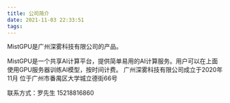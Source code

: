 ```yaml
---
title: 公司简介
date: 2021-11-03 22:33:51
tags:
---
```

MistGPU是广州深雾科技有限公司的产品。

MistGPU是一个共享AI计算平台，提供简单易用的AI计算服务。用户可以在上面使用GPU服务器训练AI模型，按时间计费。
广州深雾科技有限公司成立于2020年11月
位于广州市番禺区大学城立德街66号

联系方式：罗先生 15218816860